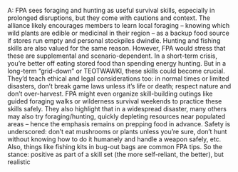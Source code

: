 A: FPA sees foraging and hunting as useful survival skills, especially in prolonged disruptions, but they come with cautions and context. The alliance likely encourages members to learn local foraging – knowing which wild plants are edible or medicinal in their region – as a backup food source if stores run empty and personal stockpiles dwindle. Hunting and fishing skills are also valued for the same reason. However, FPA would stress that these are supplemental and scenario-dependent. In a short-term crisis, you’re better off eating stored food than spending energy hunting. But in a long-term “grid-down” or TEOTWAWKI, these skills could become crucial. They’d teach ethical and legal considerations too: in normal times or limited disasters, don’t break game laws unless it’s life or death; respect nature and don’t over-harvest. FPA might even organize skill-building outings like guided foraging walks or wilderness survival weekends to practice these skills safely. They also highlight that in a widespread disaster, many others may also try foraging/hunting, quickly depleting resources near populated areas – hence the emphasis remains on prepping food in advance. Safety is underscored: don’t eat mushrooms or plants unless you’re sure, don’t hunt without knowing how to do it humanely and handle a weapon safely, etc. Also, things like fishing kits in bug-out bags are common FPA tips. So the stance: positive as part of a skill set (the more self-reliant, the better), but realistic